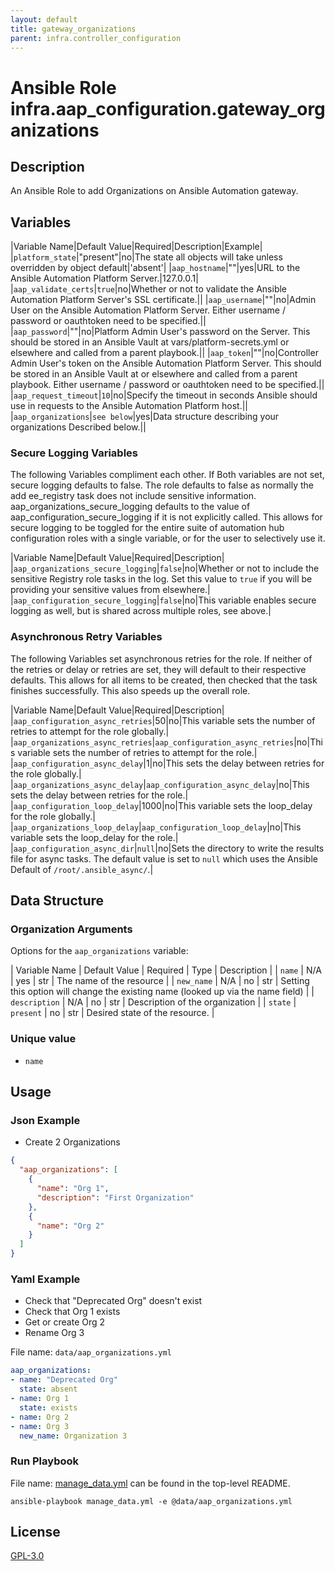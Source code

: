 ```yaml
---
layout: default
title: gateway_organizations
parent: infra.controller_configuration
---
```


# Ansible Role infra.aap_configuration.gateway_organizations

## Description

An Ansible Role to add Organizations on Ansible Automation gateway.

## Variables

|Variable Name|Default Value|Required|Description|Example|
|`platform_state`|"present"|no|The state all objects will take unless overridden by object default|'absent'|
|`aap_hostname`|""|yes|URL to the Ansible Automation Platform Server.|127.0.0.1|
|`aap_validate_certs`|`true`|no|Whether or not to validate the Ansible Automation Platform Server's SSL certificate.||
|`aap_username`|""|no|Admin User on the Ansible Automation Platform Server. Either username / password or oauthtoken need to be specified.||
|`aap_password`|""|no|Platform Admin User's password on the Server.  This should be stored in an Ansible Vault at vars/platform-secrets.yml or elsewhere and called from a parent playbook.||
|`aap_token`|""|no|Controller Admin User's token on the Ansible Automation Platform Server. This should be stored in an Ansible Vault at or elsewhere and called from a parent playbook. Either username / password or oauthtoken need to be specified.||
|`aap_request_timeout`|`10`|no|Specify the timeout in seconds Ansible should use in requests to the Ansible Automation Platform host.||
|`aap_organizations`|`see below`|yes|Data structure describing your organizations Described below.||

### Secure Logging Variables

The following Variables compliment each other.
If Both variables are not set, secure logging defaults to false.
The role defaults to false as normally the add ee_registry task does not include sensitive information.
aap_organizations_secure_logging defaults to the value of aap_configuration_secure_logging if it is not explicitly called. This allows for secure logging to be toggled for the entire suite of automation hub configuration roles with a single variable, or for the user to selectively use it.

|Variable Name|Default Value|Required|Description|
|`aap_organizations_secure_logging`|`false`|no|Whether or not to include the sensitive Registry role tasks in the log.  Set this value to `true` if you will be providing your sensitive values from elsewhere.|
|`aap_configuration_secure_logging`|`false`|no|This variable enables secure logging as well, but is shared across multiple roles, see above.|

### Asynchronous Retry Variables

The following Variables set asynchronous retries for the role.
If neither of the retries or delay or retries are set, they will default to their respective defaults.
This allows for all items to be created, then checked that the task finishes successfully.
This also speeds up the overall role.

|Variable Name|Default Value|Required|Description|
|`aap_configuration_async_retries`|50|no|This variable sets the number of retries to attempt for the role globally.|
|`aap_organizations_async_retries`|`aap_configuration_async_retries`|no|This variable sets the number of retries to attempt for the role.|
|`aap_configuration_async_delay`|1|no|This sets the delay between retries for the role globally.|
|`aap_organizations_async_delay`|`aap_configuration_async_delay`|no|This sets the delay between retries for the role.|
|`aap_configuration_loop_delay`|1000|no|This variable sets the loop_delay for the role globally.|
|`aap_organizations_loop_delay`|`aap_configuration_loop_delay`|no|This variable sets the loop_delay for the role.|
|`aap_configuration_async_dir`|`null`|no|Sets the directory to write the results file for async tasks. The default value is set to `null` which uses the Ansible Default of `/root/.ansible_async/`.|

## Data Structure

### Organization Arguments

Options for the `aap_organizations` variable:

| Variable Name | Default Value | Required | Type | Description                                                                      |
| `name`        |      N/A      |   yes    | str  | The name of the resource                                                         |
| `new_name`    |      N/A      |    no    | str  | Setting this option will change the existing name (looked up via the name field) |
| `description` |      N/A      |    no    | str  | Description of the organization                                                  |
| `state`       |   `present`   |    no    | str  | Desired state of the resource.                                                   |

### Unique value

- `name`

## Usage

### Json Example

- Create 2 Organizations

```json
{
  "aap_organizations": [
    {
      "name": "Org 1",
      "description": "First Organization"
    },
    {
      "name": "Org 2"
    }
  ]
}
```

### Yaml Example

- Check that "Deprecated Org" doesn't exist
- Check that Org 1 exists
- Get or create Org 2
- Rename Org 3

File name: `data/aap_organizations.yml`

```yaml
aap_organizations:
- name: "Deprecated Org"
  state: absent
- name: Org 1
  state: exists
- name: Org 2
- name: Org 3
  new_name: Organization 3
```

### Run Playbook

File name: [manage_data.yml](../../README.md#example-ansible-playbook) can be found in the top-level README.

```shell
ansible-playbook manage_data.yml -e @data/aap_organizations.yml
```

## License

[GPL-3.0](https://github.com/redhat-cop/aap_configuration#licensing)
